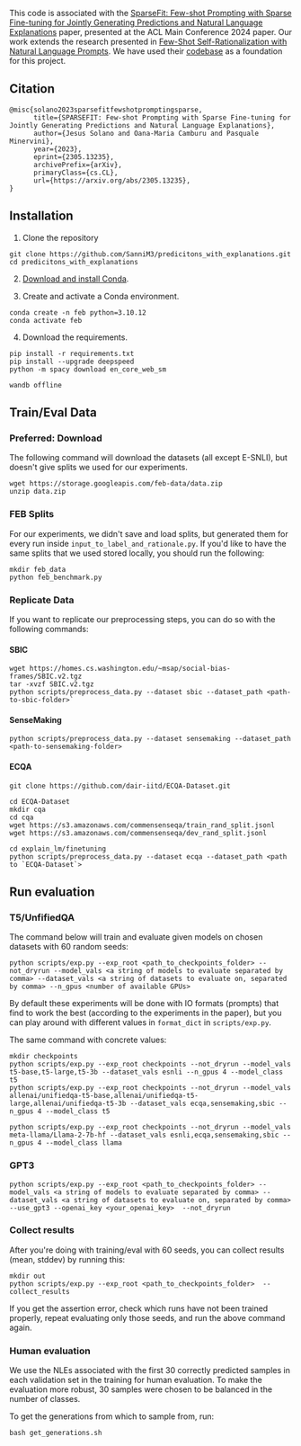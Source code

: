 
This code is associated with the [SparseFit: Few-shot Prompting with Sparse Fine-tuning for Jointly Generating Predictions and Natural Language Explanations](https://arxiv.org/abs/2305.13235) paper, presented at the ACL Main Conference 2024 paper. Our work extends the research presented in [Few-Shot Self-Rationalization with Natural Language Prompts](https://aclanthology.org/2022.findings-naacl.31.pdf). We have used their [codebase](https://github.com/allenai/feb) as a foundation for this project. 
## Citation 

```
@misc{solano2023sparsefitfewshotpromptingsparse,
      title={SPARSEFIT: Few-shot Prompting with Sparse Fine-tuning for Jointly Generating Predictions and Natural Language Explanations}, 
      author={Jesus Solano and Oana-Maria Camburu and Pasquale Minervini},
      year={2023},
      eprint={2305.13235},
      archivePrefix={arXiv},
      primaryClass={cs.CL},
      url={https://arxiv.org/abs/2305.13235}, 
}

```
## Installation

1. Clone the repository

```
git clone https://github.com/SanniM3/predicitons_with_explanations.git
cd predicitons_with_explanations
```

2. [Download and install Conda](https://conda.io/projects/conda/en/latest/user-guide/install/index.html).

3. Create and activate a Conda environment. 

```
conda create -n feb python=3.10.12
conda activate feb
```

4. Download the requirements. 

```
pip install -r requirements.txt
pip install --upgrade deepspeed
python -m spacy download en_core_web_sm

wandb offline
```

## Train/Eval Data

### Preferred: Download 

The following command will download the datasets (all except E-SNLI), but doesn't give splits we used for our experiments.

```
wget https://storage.googleapis.com/feb-data/data.zip
unzip data.zip
```

### FEB Splits

For our experiments, we didn't save and load splits, but generated them for every run inside `input_to_label_and_rationale.py`. If you'd like to have the same splits that we used stored locally, you should run the following:

```
mkdir feb_data
python feb_benchmark.py
```


### Replicate Data 

If you want to replicate our preprocessing steps, you can do so with the following commands:

#### SBIC 

```
wget https://homes.cs.washington.edu/~msap/social-bias-frames/SBIC.v2.tgz
tar -xvzf SBIC.v2.tgz
python scripts/preprocess_data.py --dataset sbic --dataset_path <path-to-sbic-folder>`
```
#### SenseMaking 

```
python scripts/preprocess_data.py --dataset sensemaking --dataset_path <path-to-sensemaking-folder>
```

#### ECQA
```
git clone https://github.com/dair-iitd/ECQA-Dataset.git

cd ECQA-Dataset 
mkdir cqa
cd cqa
wget https://s3.amazonaws.com/commensenseqa/train_rand_split.jsonl 
wget https://s3.amazonaws.com/commensenseqa/dev_rand_split.jsonl

cd explain_lm/finetuning
python scripts/preprocess_data.py --dataset ecqa --dataset_path <path to `ECQA-Dataset`>
```

## Run evaluation

### T5/UnfifiedQA

The command below will train and evaluate given models on chosen datasets with 60 random seeds: 

```
python scripts/exp.py --exp_root <path_to_checkpoints_folder> --not_dryrun --model_vals <a string of models to evaluate separated by comma> --dataset_vals <a string of datasets to evaluate on, separated by comma> --n_gpus <number of available GPUs>
```

By default these experiments will be done with IO formats (prompts) that find to work the best (according to the experiments in the paper), but you can play around with different values in `format_dict` in `scripts/exp.py`.

The same command with concrete values: 

```
mkdir checkpoints
python scripts/exp.py --exp_root checkpoints --not_dryrun --model_vals t5-base,t5-large,t5-3b --dataset_vals esnli --n_gpus 4 --model_class t5
python scripts/exp.py --exp_root checkpoints --not_dryrun --model_vals allenai/unifiedqa-t5-base,allenai/unifiedqa-t5-large,allenai/unifiedqa-t5-3b --dataset_vals ecqa,sensemaking,sbic --n_gpus 4 --model_class t5

python scripts/exp.py --exp_root checkpoints --not_dryrun --model_vals meta-llama/Llama-2-7b-hf --dataset_vals esnli,ecqa,sensemaking,sbic --n_gpus 4 --model_class llama
```


### GPT3 

```
python scripts/exp.py --exp_root <path_to_checkpoints_folder> --model_vals <a string of models to evaluate separated by comma> --dataset_vals <a string of datasets to evaluate on, separated by comma>  --use_gpt3 --openai_key <your_openai_key>  --not_dryrun
```

### Collect results 

After you're doing with training/eval with 60 seeds, you can collect results (mean, stddev) by running this: 

```
mkdir out
python scripts/exp.py --exp_root <path_to_checkpoints_folder>  --collect_results
```

If you get the assertion error, check which runs have not been trained properly, repeat evaluating only those seeds, and run the above command again. 

### Human evaluation
We use the NLEs associated with the first 30 correctly predicted samples in each validation set in the training for human evaluation. To make the
evaluation more robust, 30 samples were chosen to be balanced in the number of classes.

To get the generations from which to sample from, run:

```
bash get_generations.sh
```

